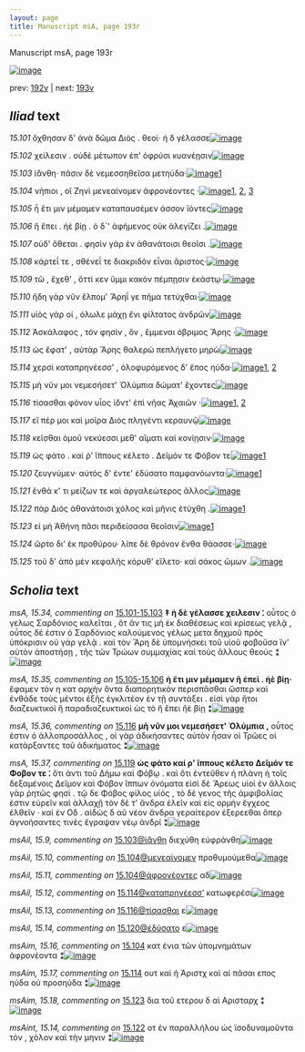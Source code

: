 ```yaml
---
layout: page
title: Manuscript msA, page 193r
---
```


Manuscript msA, page 193r

[![image](http://www.homermultitext.org/iipsrv?OBJ=IIP,1.0&FIF=/project/homer/pyramidal/deepzoom/hmt/vaimg/2017a/VA193RN_0364.tif&WID=100&CVT=JPEG)](http://www.homermultitext.org/ict2/?urn=urn:cite2:hmt:vaimg.2017a:VA193RN_0364)

prev:  [192v](../192v) | next:  [193v](../193v)

## *Iliad* text

*15.101* <a id="15.101"/> ὄχθησαν δ' ἀνὰ δῶμα Διὸς . θεοὶ· ἡ δ γέλασσε[![image](http://www.homermultitext.org/iipsrv?OBJ=IIP,1.0&FIF=/project/homer/pyramidal/deepzoom/hmt/vaimg/2017a/VA193RN_0364.tif&RGN=0.156,0.2044,0.411,0.0338&WID=1000&CVT=JPEG)](http://www.homermultitext.org/ict2/?urn=urn:cite2:hmt:vaimg.2017a:VA193RN_0364@0.156,0.2044,0.411,0.0338)

*15.102* <a id="15.102"/> χείλεσιν . οὐδὲ μέτωπον ἐπ' ὀφρύσι κυανέῃσιν[![image](http://www.homermultitext.org/iipsrv?OBJ=IIP,1.0&FIF=/project/homer/pyramidal/deepzoom/hmt/vaimg/2017a/VA193RN_0364.tif&RGN=0.153,0.2299,0.403,0.0248&WID=1000&CVT=JPEG)](http://www.homermultitext.org/ict2/?urn=urn:cite2:hmt:vaimg.2017a:VA193RN_0364@0.153,0.2299,0.403,0.0248)

*15.103* <a id="15.103"/> ἰ̈άνθη· πᾶσιν δὲ νεμεσσηθεῖσα μετηύδα·[![image](http://www.homermultitext.org/iipsrv?OBJ=IIP,1.0&FIF=/project/homer/pyramidal/deepzoom/hmt/vaimg/2017a/VA193RN_0364.tif&RGN=0.153,0.2487,0.387,0.0248&WID=1000&CVT=JPEG)](http://www.homermultitext.org/ict2/?urn=urn:cite2:hmt:vaimg.2017a:VA193RN_0364@0.153,0.2487,0.387,0.0248)[1](#msAil_15.9)

*15.104* <a id="15.104"/> νήπιοι , οἳ Ζηνὶ μενεαίνομεν ἀφρονέοντες ·[![image](http://www.homermultitext.org/iipsrv?OBJ=IIP,1.0&FIF=/project/homer/pyramidal/deepzoom/hmt/vaimg/2017a/VA193RN_0364.tif&RGN=0.154,0.2682,0.387,0.0248&WID=1000&CVT=JPEG)](http://www.homermultitext.org/ict2/?urn=urn:cite2:hmt:vaimg.2017a:VA193RN_0364@0.154,0.2682,0.387,0.0248)[1](#msAil_15.11), [2](#msAil_15.10), [3](#msAim_15.16)

*15.105* <a id="15.105"/> ἦ ἔτι μιν μέμαμεν καταπαυσέμεν άσσον ϊόντες[![image](http://www.homermultitext.org/iipsrv?OBJ=IIP,1.0&FIF=/project/homer/pyramidal/deepzoom/hmt/vaimg/2017a/VA193RN_0364.tif&RGN=0.154,0.2855,0.424,0.0248&WID=1000&CVT=JPEG)](http://www.homermultitext.org/ict2/?urn=urn:cite2:hmt:vaimg.2017a:VA193RN_0364@0.154,0.2855,0.424,0.0248)

*15.106* <a id="15.106"/> ἢ ἔπει . ἠὲ βίῃ . ὁ δ`' ἀφήμενος οὐκ ἀλεγίζει .[![image](http://www.homermultitext.org/iipsrv?OBJ=IIP,1.0&FIF=/project/homer/pyramidal/deepzoom/hmt/vaimg/2017a/VA193RN_0364.tif&RGN=0.157,0.3065,0.424,0.0248&WID=1000&CVT=JPEG)](http://www.homermultitext.org/ict2/?urn=urn:cite2:hmt:vaimg.2017a:VA193RN_0364@0.157,0.3065,0.424,0.0248)

*15.107* <a id="15.107"/> οὐδ' ὄθεται . φησὶν γὰρ ἐν ἀθανάτοισι θεοῖσι .[![image](http://www.homermultitext.org/iipsrv?OBJ=IIP,1.0&FIF=/project/homer/pyramidal/deepzoom/hmt/vaimg/2017a/VA193RN_0364.tif&RGN=0.157,0.3268,0.424,0.0248&WID=1000&CVT=JPEG)](http://www.homermultitext.org/ict2/?urn=urn:cite2:hmt:vaimg.2017a:VA193RN_0364@0.157,0.3268,0.424,0.0248)

*15.108* <a id="15.108"/> κάρτεΐ τε , σθένεΐ τε διακριδὸν εἶναι ἄριστος·[![image](http://www.homermultitext.org/iipsrv?OBJ=IIP,1.0&FIF=/project/homer/pyramidal/deepzoom/hmt/vaimg/2017a/VA193RN_0364.tif&RGN=0.16,0.3464,0.424,0.0248&WID=1000&CVT=JPEG)](http://www.homermultitext.org/ict2/?urn=urn:cite2:hmt:vaimg.2017a:VA193RN_0364@0.16,0.3464,0.424,0.0248)

*15.109* <a id="15.109"/> τῶ , ἔχεθ' , ὅττί κεν ὔμμι κακὸν πέμπῃσιν ἑκάστῳ·[![image](http://www.homermultitext.org/iipsrv?OBJ=IIP,1.0&FIF=/project/homer/pyramidal/deepzoom/hmt/vaimg/2017a/VA193RN_0364.tif&RGN=0.156,0.3614,0.452,0.0248&WID=1000&CVT=JPEG)](http://www.homermultitext.org/ict2/?urn=urn:cite2:hmt:vaimg.2017a:VA193RN_0364@0.156,0.3614,0.452,0.0248)

*15.110* <a id="15.110"/> ἤδη γὰρ νῦν ἔλπομ' Ἄρηΐ γε πῆμα τετύχθαι·[![image](http://www.homermultitext.org/iipsrv?OBJ=IIP,1.0&FIF=/project/homer/pyramidal/deepzoom/hmt/vaimg/2017a/VA193RN_0364.tif&RGN=0.157,0.3847,0.402,0.0248&WID=1000&CVT=JPEG)](http://www.homermultitext.org/ict2/?urn=urn:cite2:hmt:vaimg.2017a:VA193RN_0364@0.157,0.3847,0.402,0.0248)

*15.111* <a id="15.111"/> υἱὸς γάρ οἱ , όλωλε μάχῃ ἔνι φίλτατος ἀνδρῶν[![image](http://www.homermultitext.org/iipsrv?OBJ=IIP,1.0&FIF=/project/homer/pyramidal/deepzoom/hmt/vaimg/2017a/VA193RN_0364.tif&RGN=0.158,0.402,0.42,0.0248&WID=1000&CVT=JPEG)](http://www.homermultitext.org/ict2/?urn=urn:cite2:hmt:vaimg.2017a:VA193RN_0364@0.158,0.402,0.42,0.0248)

*15.112* <a id="15.112"/> Ἀσκάλαφος , τόν φησὶν , ὃν , ἔμμεναι όβριμος Ἄρης ·[![image](http://www.homermultitext.org/iipsrv?OBJ=IIP,1.0&FIF=/project/homer/pyramidal/deepzoom/hmt/vaimg/2017a/VA193RN_0364.tif&RGN=0.158,0.42,0.449,0.0248&WID=1000&CVT=JPEG)](http://www.homermultitext.org/ict2/?urn=urn:cite2:hmt:vaimg.2017a:VA193RN_0364@0.158,0.42,0.449,0.0248)

*15.113* <a id="15.113"/> ὡς ἔφατ' , αὐτὰρ Ἄρης θαλερὼ πεπλήγετο μηρὼ[![image](http://www.homermultitext.org/iipsrv?OBJ=IIP,1.0&FIF=/project/homer/pyramidal/deepzoom/hmt/vaimg/2017a/VA193RN_0364.tif&RGN=0.153,0.4425,0.421,0.0248&WID=1000&CVT=JPEG)](http://www.homermultitext.org/ict2/?urn=urn:cite2:hmt:vaimg.2017a:VA193RN_0364@0.153,0.4425,0.421,0.0248)

*15.114* <a id="15.114"/> χερσὶ καταπρηνέεσσ' , ὀλοφυρόμενος δ' ἔπος ηύδα·[![image](http://www.homermultitext.org/iipsrv?OBJ=IIP,1.0&FIF=/project/homer/pyramidal/deepzoom/hmt/vaimg/2017a/VA193RN_0364.tif&RGN=0.156,0.4606,0.438,0.024&WID=1000&CVT=JPEG)](http://www.homermultitext.org/ict2/?urn=urn:cite2:hmt:vaimg.2017a:VA193RN_0364@0.156,0.4606,0.438,0.024)[1](#msAim_15.17), [2](#msAil_15.12)

*15.115* <a id="15.115"/> μὴ νῦν μοι νεμεσήσετ' Ὀλύμπια δώματ' ἔχοντες[![image](http://www.homermultitext.org/iipsrv?OBJ=IIP,1.0&FIF=/project/homer/pyramidal/deepzoom/hmt/vaimg/2017a/VA193RN_0364.tif&RGN=0.159,0.4786,0.438,0.024&WID=1000&CVT=JPEG)](http://www.homermultitext.org/ict2/?urn=urn:cite2:hmt:vaimg.2017a:VA193RN_0364@0.159,0.4786,0.438,0.024)

*15.116* <a id="15.116"/> τίσασθαι φόνον υἷος ἰ̈όντ' ἐπὶ νῆας Ἀχαιῶν ·[![image](http://www.homermultitext.org/iipsrv?OBJ=IIP,1.0&FIF=/project/homer/pyramidal/deepzoom/hmt/vaimg/2017a/VA193RN_0364.tif&RGN=0.156,0.4974,0.438,0.024&WID=1000&CVT=JPEG)](http://www.homermultitext.org/ict2/?urn=urn:cite2:hmt:vaimg.2017a:VA193RN_0364@0.156,0.4974,0.438,0.024)[1](#msA_15.36), [2](#msAil_15.13)

*15.117* <a id="15.117"/> εἴ πέρ μοι καὶ μοῖρα Διὸς πληγέντι κεραυνῷ[![image](http://www.homermultitext.org/iipsrv?OBJ=IIP,1.0&FIF=/project/homer/pyramidal/deepzoom/hmt/vaimg/2017a/VA193RN_0364.tif&RGN=0.161,0.5162,0.412,0.024&WID=1000&CVT=JPEG)](http://www.homermultitext.org/ict2/?urn=urn:cite2:hmt:vaimg.2017a:VA193RN_0364@0.161,0.5162,0.412,0.024)

*15.118* <a id="15.118"/> κεῖσθαι ὁμοῦ νεκύεσσι μεθ' αἵματι καὶ κονίῃσιν·[![image](http://www.homermultitext.org/iipsrv?OBJ=IIP,1.0&FIF=/project/homer/pyramidal/deepzoom/hmt/vaimg/2017a/VA193RN_0364.tif&RGN=0.164,0.5349,0.425,0.024&WID=1000&CVT=JPEG)](http://www.homermultitext.org/ict2/?urn=urn:cite2:hmt:vaimg.2017a:VA193RN_0364@0.164,0.5349,0.425,0.024)

*15.119* <a id="15.119"/> ὡς φάτο . καί ῥ' ἵ̈ππους κέλετο . Δεῖμόν τε Φόβον τε[![image](http://www.homermultitext.org/iipsrv?OBJ=IIP,1.0&FIF=/project/homer/pyramidal/deepzoom/hmt/vaimg/2017a/VA193RN_0364.tif&RGN=0.164,0.5515,0.425,0.027&WID=1000&CVT=JPEG)](http://www.homermultitext.org/ict2/?urn=urn:cite2:hmt:vaimg.2017a:VA193RN_0364@0.164,0.5515,0.425,0.027)[1](#msA_15.37)

*15.120* <a id="15.120"/> ζευγνύμεν· αὐτὸς δ' έντε' ἐδύσατο παμφανόωντα·[![image](http://www.homermultitext.org/iipsrv?OBJ=IIP,1.0&FIF=/project/homer/pyramidal/deepzoom/hmt/vaimg/2017a/VA193RN_0364.tif&RGN=0.165,0.5725,0.436,0.027&WID=1000&CVT=JPEG)](http://www.homermultitext.org/ict2/?urn=urn:cite2:hmt:vaimg.2017a:VA193RN_0364@0.165,0.5725,0.436,0.027)[1](#msAil_15.14)

*15.121* <a id="15.121"/> ἔνθά κ' τι μείζων τε καὶ ἀργαλεώτερος ἄλλος[![image](http://www.homermultitext.org/iipsrv?OBJ=IIP,1.0&FIF=/project/homer/pyramidal/deepzoom/hmt/vaimg/2017a/VA193RN_0364.tif&RGN=0.162,0.5943,0.419,0.027&WID=1000&CVT=JPEG)](http://www.homermultitext.org/ict2/?urn=urn:cite2:hmt:vaimg.2017a:VA193RN_0364@0.162,0.5943,0.419,0.027)

*15.122* <a id="15.122"/> πὰρ Διὸς ἀθανάτοισι χόλος καὶ μῆνις ἐτύχθη .[![image](http://www.homermultitext.org/iipsrv?OBJ=IIP,1.0&FIF=/project/homer/pyramidal/deepzoom/hmt/vaimg/2017a/VA193RN_0364.tif&RGN=0.163,0.6108,0.419,0.027&WID=1000&CVT=JPEG)](http://www.homermultitext.org/ict2/?urn=urn:cite2:hmt:vaimg.2017a:VA193RN_0364@0.163,0.6108,0.419,0.027)[1](#msAint_15.14)

*15.123* <a id="15.123"/> εἰ μὴ Ἀθήνη πᾶσι περιδείσασα θεοῖσιν[![image](http://www.homermultitext.org/iipsrv?OBJ=IIP,1.0&FIF=/project/homer/pyramidal/deepzoom/hmt/vaimg/2017a/VA193RN_0364.tif&RGN=0.165,0.6281,0.403,0.027&WID=1000&CVT=JPEG)](http://www.homermultitext.org/ict2/?urn=urn:cite2:hmt:vaimg.2017a:VA193RN_0364@0.165,0.6281,0.403,0.027)[1](#msAim_15.18)

*15.124* <a id="15.124"/> ῶρτο δι' ἐκ προθύρου· λίπε δὲ θρόνον ἔνθα θάασσε·[![image](http://www.homermultitext.org/iipsrv?OBJ=IIP,1.0&FIF=/project/homer/pyramidal/deepzoom/hmt/vaimg/2017a/VA193RN_0364.tif&RGN=0.163,0.6506,0.453,0.027&WID=1000&CVT=JPEG)](http://www.homermultitext.org/ict2/?urn=urn:cite2:hmt:vaimg.2017a:VA193RN_0364@0.163,0.6506,0.453,0.027)

*15.125* <a id="15.125"/> τοῦ δ' ἀπὸ μὲν κεφαλῆς κόρυθ' εἵλετο· καὶ σάκος ὤμων .[![image](http://www.homermultitext.org/iipsrv?OBJ=IIP,1.0&FIF=/project/homer/pyramidal/deepzoom/hmt/vaimg/2017a/VA193RN_0364.tif&RGN=0.164,0.6672,0.453,0.0338&WID=1000&CVT=JPEG)](http://www.homermultitext.org/ict2/?urn=urn:cite2:hmt:vaimg.2017a:VA193RN_0364@0.164,0.6672,0.453,0.0338)

## *Scholia* text

*msA, 15.34, commenting on* [15.101-15.103](#15.101-15.103)  <a id="msA_15.34"/> **‡ ἡ δὲ γέλασσε χειλεσιν ⁚** οὗτος ὁ γελως Σαρδόνιος καλεῖται , ὅτ ἄν τις μὴ ἐκ διαθέσεως καὶ κρίσεως γελᾷ , οὗτος δέ ἐστιν ὁ Σαρδόνιος καλούμενος γέλως μετα δηχμοῦ πρὸς ὑπόκρισιν οὐ γὰρ γελᾷ . καὶ τὸν Ἄρη δὲ ὑπομνήσκει τοῦ υἱοῦ φοβοῦσα ἵν' αὐτὸν ἀποστήσῃ , τῆς τῶν Τρώων συμμαχίας καὶ τοὺς ἄλλους θεούς ⁑[![image](http://www.homermultitext.org/iipsrv?OBJ=IIP,1.0&FIF=/project/homer/pyramidal/deepzoom/hmt/vaimg/2017a/VA193RN_0364.tif&RGN=0.141,0.0984,0.638,0.0466&WID=1000&CVT=JPEG)](http://www.homermultitext.org/ict2/?urn=urn:cite2:hmt:vaimg.2017a:VA193RN_0364@0.141,0.0984,0.638,0.0466)

*msA, 15.35, commenting on* [15.105-15.106](#15.105-15.106)  <a id="msA_15.35"/> **ἠ ἔτι μιν μέμαμεν ἢ ἐπεὶ . ἠὲ βίῃ·** ἔφαμεν τὸν η κατ αρχὴν ὄντα διαπορητικὸν περισπᾶσθαι ὥσπερ καὶ ἐνθάδε τοὺς μέντοι ἑξῆς ἐγκλιτέον ἐν τῇ συντάξει . εἰσὶ γὰρ ἤτοι διαζευκτικοὶ ἢ παραδιαζευκτικοὶ ὡς τὸ ἢ ἔπει ἢὲ βίῃ ⁑[![image](http://www.homermultitext.org/iipsrv?OBJ=IIP,1.0&FIF=/project/homer/pyramidal/deepzoom/hmt/vaimg/2017a/VA193RN_0364.tif&RGN=0.159,0.1232,0.626,0.0466&WID=1000&CVT=JPEG)](http://www.homermultitext.org/ict2/?urn=urn:cite2:hmt:vaimg.2017a:VA193RN_0364@0.159,0.1232,0.626,0.0466)

*msA, 15.36, commenting on* [15.116](#15.116)  <a id="msA_15.36"/> **μὴ νῦν μοι νεμεσήσετ' Ὀλύμπια ,** οὗτoς ἐστιν ὁ ἀλλοπροσάλλος , οἱ γὰρ ἀδικήσαντες αὐτὸν ἦσαν οἱ Τρῶες οἱ κατάρξαντες τοῦ ἀδικήματος ⁑[![image](http://www.homermultitext.org/iipsrv?OBJ=IIP,1.0&FIF=/project/homer/pyramidal/deepzoom/hmt/vaimg/2017a/VA193RN_0364.tif&RGN=0.589,0.4763,0.204,0.0586&WID=1000&CVT=JPEG)](http://www.homermultitext.org/ict2/?urn=urn:cite2:hmt:vaimg.2017a:VA193RN_0364@0.589,0.4763,0.204,0.0586)

*msA, 15.37, commenting on* [15.119](#15.119)  <a id="msA_15.37"/> **ὡς φάτο καί ρ' ἵππους κέλετο Δεῖμόν τε Φοβον τε ⁚** ὅτι ἀντι τοῦ Δήμω καὶ Φόβῳ . καὶ ὅτι ἐντεῦθεν ἡ πλάνη ἡ τοῖς δεξαμένοις Δεῖμον καὶ Φόβον ἵππων ὀνόματα εἰσὶ δὲ Ἄρεως υἱοί ἐν ἄλλοις γὰρ ῥητῶς φησὶ . τῷ δε Φόβος φίλος υἱός , τὸ δὲ γενος τῆς ἀμφιβολίας ἐστιν εὑρεῖν καὶ ἀλλαχῇ τὸν δέ τ' ἄνδρα ἑλεῖν καὶ εἰς ορμὴν ἔγχεος ἐλθεῖν · καὶ ἐν Οδ . αἰδὼς δ αῦ νέον ἄνδρα γεραίτερον ἐξερεεθαι ὅπερ ἀγνοήσαντες τινὲς ἔγραψαν νέῳ ἀνδρί ⁑[![image](http://www.homermultitext.org/iipsrv?OBJ=IIP,1.0&FIF=/project/homer/pyramidal/deepzoom/hmt/vaimg/2017a/VA193RN_0364.tif&RGN=0.59,0.5237,0.215,0.148&WID=1000&CVT=JPEG)](http://www.homermultitext.org/ict2/?urn=urn:cite2:hmt:vaimg.2017a:VA193RN_0364@0.59,0.5237,0.215,0.148)

*msAil, 15.9, commenting on* [15.103@ἰ̈άνθη](#15.103@ἰ̈άνθη)  <a id="msAil_15.9"/> διεχύθη εὐφράνθη[![image](http://www.homermultitext.org/iipsrv?OBJ=IIP,1.0&FIF=/project/homer/pyramidal/deepzoom/hmt/vaimg/2017a/VA193RN_0364.tif&RGN=0.176,0.2457,0.092,0.0158&WID=1000&CVT=JPEG)](http://www.homermultitext.org/ict2/?urn=urn:cite2:hmt:vaimg.2017a:VA193RN_0364@0.176,0.2457,0.092,0.0158)

*msAil, 15.10, commenting on* [15.104@μενεαίνομεν](#15.104@μενεαίνομεν)  <a id="msAil_15.10"/> προθυμούμεθα[![image](http://www.homermultitext.org/iipsrv?OBJ=IIP,1.0&FIF=/project/homer/pyramidal/deepzoom/hmt/vaimg/2017a/VA193RN_0364.tif&RGN=0.338,0.263,0.08,0.018&WID=1000&CVT=JPEG)](http://www.homermultitext.org/ict2/?urn=urn:cite2:hmt:vaimg.2017a:VA193RN_0364@0.338,0.263,0.08,0.018)

*msAil, 15.11, commenting on* [15.104@ἀφρονέοντες](#15.104@ἀφρονέοντες)  <a id="msAil_15.11"/> αδ[![image](http://www.homermultitext.org/iipsrv?OBJ=IIP,1.0&FIF=/project/homer/pyramidal/deepzoom/hmt/vaimg/2017a/VA193RN_0364.tif&RGN=0.45,0.269,0.03,0.0128&WID=1000&CVT=JPEG)](http://www.homermultitext.org/ict2/?urn=urn:cite2:hmt:vaimg.2017a:VA193RN_0364@0.45,0.269,0.03,0.0128)

*msAil, 15.12, commenting on* [15.114@καταπρηνέεσσ’](#15.114@καταπρηνέεσσ’)  <a id="msAil_15.12"/> κατωφερέσι[![image](http://www.homermultitext.org/iipsrv?OBJ=IIP,1.0&FIF=/project/homer/pyramidal/deepzoom/hmt/vaimg/2017a/VA193RN_0364.tif&RGN=0.306,0.4568,0.06,0.015&WID=1000&CVT=JPEG)](http://www.homermultitext.org/ict2/?urn=urn:cite2:hmt:vaimg.2017a:VA193RN_0364@0.306,0.4568,0.06,0.015)

*msAil, 15.13, commenting on* [15.116@τίσασθαι](#15.116@τίσασθαι)  <a id="msAil_15.13"/> ε[![image](http://www.homermultitext.org/iipsrv?OBJ=IIP,1.0&FIF=/project/homer/pyramidal/deepzoom/hmt/vaimg/2017a/VA193RN_0364.tif&RGN=0.213,0.5011,0.019,0.0105&WID=1000&CVT=JPEG)](http://www.homermultitext.org/ict2/?urn=urn:cite2:hmt:vaimg.2017a:VA193RN_0364@0.213,0.5011,0.019,0.0105)

*msAil, 15.14, commenting on* [15.120@ἐδύσατο](#15.120@ἐδύσατο)  <a id="msAil_15.14"/> ε[![image](http://www.homermultitext.org/iipsrv?OBJ=IIP,1.0&FIF=/project/homer/pyramidal/deepzoom/hmt/vaimg/2017a/VA193RN_0364.tif&RGN=0.449,0.5755,0.015,0.0098&WID=1000&CVT=JPEG)](http://www.homermultitext.org/ict2/?urn=urn:cite2:hmt:vaimg.2017a:VA193RN_0364@0.449,0.5755,0.015,0.0098)

*msAim, 15.16, commenting on* [15.104](#15.104)  <a id="msAim_15.16"/> κατ ένια τῶν ὑπομνημάτων ἀφρονέοντα ⁑[![image](http://www.homermultitext.org/iipsrv?OBJ=IIP,1.0&FIF=/project/homer/pyramidal/deepzoom/hmt/vaimg/2017a/VA193RN_0364.tif&RGN=0.564,0.2569,0.072,0.0361&WID=1000&CVT=JPEG)](http://www.homermultitext.org/ict2/?urn=urn:cite2:hmt:vaimg.2017a:VA193RN_0364@0.564,0.2569,0.072,0.0361)

*msAim, 15.17, commenting on* [15.114](#15.114)  <a id="msAim_15.17"/> ουτ καὶ ἡ Ἀριστχ καὶ αἱ πᾶσαι επος ηύδα οὐ προσηύδα ⁑[![image](http://www.homermultitext.org/iipsrv?OBJ=IIP,1.0&FIF=/project/homer/pyramidal/deepzoom/hmt/vaimg/2017a/VA193RN_0364.tif&RGN=0.588,0.4508,0.08,0.0383&WID=1000&CVT=JPEG)](http://www.homermultitext.org/ict2/?urn=urn:cite2:hmt:vaimg.2017a:VA193RN_0364@0.588,0.4508,0.08,0.0383)

*msAim, 15.18, commenting on* [15.123](#15.123)  <a id="msAim_15.18"/> δια τοῦ ετερου δ αἱ Αρισταρχ ⁑[![image](http://www.homermultitext.org/iipsrv?OBJ=IIP,1.0&FIF=/project/homer/pyramidal/deepzoom/hmt/vaimg/2017a/VA193RN_0364.tif&RGN=0.564,0.6251,0.05,0.0361&WID=1000&CVT=JPEG)](http://www.homermultitext.org/ict2/?urn=urn:cite2:hmt:vaimg.2017a:VA193RN_0364@0.564,0.6251,0.05,0.0361)

*msAint, 15.14, commenting on* [15.122](#15.122)  <a id="msAint_15.14"/> οτ ἐν παραλλήλου ὡς ϊσοδυναμοῦντα τὸν , χόλον καὶ τὴν μηνιν ⁑[![image](http://www.homermultitext.org/iipsrv?OBJ=IIP,1.0&FIF=/project/homer/pyramidal/deepzoom/hmt/vaimg/2017a/VA193RN_0364.tif&RGN=0.096,0.6243,0.067,0.0594&WID=1000&CVT=JPEG)](http://www.homermultitext.org/ict2/?urn=urn:cite2:hmt:vaimg.2017a:VA193RN_0364@0.096,0.6243,0.067,0.0594)